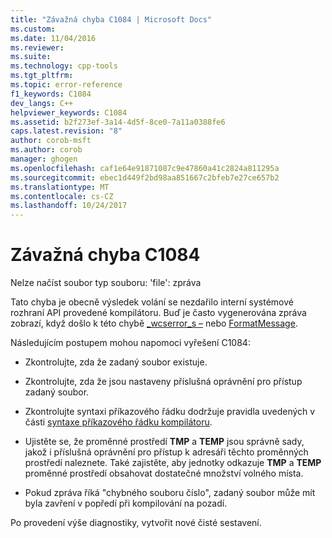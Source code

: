```yaml
---
title: "Závažná chyba C1084 | Microsoft Docs"
ms.custom: 
ms.date: 11/04/2016
ms.reviewer: 
ms.suite: 
ms.technology: cpp-tools
ms.tgt_pltfrm: 
ms.topic: error-reference
f1_keywords: C1084
dev_langs: C++
helpviewer_keywords: C1084
ms.assetid: b2f273ef-3a14-4d5f-8ce0-7a11a0388fe6
caps.latest.revision: "8"
author: corob-msft
ms.author: corob
manager: ghogen
ms.openlocfilehash: caf1e64e91871087c9e47860a41c2824a811295a
ms.sourcegitcommit: ebec1d449f2bd98aa851667c2bfeb7e27ce657b2
ms.translationtype: MT
ms.contentlocale: cs-CZ
ms.lasthandoff: 10/24/2017
---
```

# <a name="fatal-error-c1084"></a>Závažná chyba C1084
Nelze načíst soubor typ souboru: 'file': zpráva  
  
 Tato chyba je obecně výsledek volání se nezdařilo interní systémové rozhraní API provedené kompilátoru. Buď je často vygenerována zpráva zobrazí, když došlo k této chybě [_wcserror_s –](../../c-runtime-library/reference/strerror-s-strerror-s-wcserror-s-wcserror-s.md) nebo [FormatMessage](http://msdn.microsoft.com/library/windows/desktop/ms679351.aspx).  
  
 Následujícím postupem mohou napomoci vyřešení C1084:  
  
-   Zkontrolujte, zda že zadaný soubor existuje.  
  
-   Zkontrolujte, zda že jsou nastaveny příslušná oprávnění pro přístup zadaný soubor.  
  
-   Zkontrolujte syntaxi příkazového řádku dodržuje pravidla uvedených v části [syntaxe příkazového řádku kompilátoru](../../build/reference/compiler-command-line-syntax.md).  
  
-   Ujistěte se, že proměnné prostředí **TMP** a **TEMP** jsou správně sady, jakož i příslušná oprávnění pro přístup k adresáři těchto proměnných prostředí naleznete. Také zajistěte, aby jednotky odkazuje **TMP** a **TEMP** proměnné prostředí obsahovat dostatečné množství volného místa.  
  
-   Pokud zpráva říká "chybného souboru číslo", zadaný soubor může mít byla zavření v popředí při kompilování na pozadí.  
  
 Po provedení výše diagnostiky, vytvořit nové čisté sestavení.